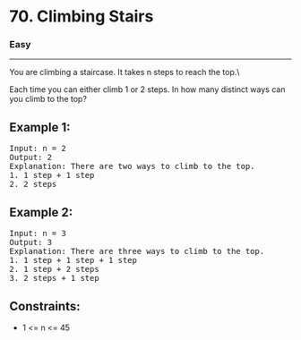# 70. Climbing Stairs

### Easy

---

You are climbing a staircase. It takes n steps to reach the top.\

Each time you can either climb 1 or 2 steps. In how many distinct ways can you climb to the top?

## Example 1:

<pre>
Input: n = 2
Output: 2
Explanation: There are two ways to climb to the top.
1. 1 step + 1 step
2. 2 steps
</pre>

## Example 2:

<pre>
Input: n = 3
Output: 3
Explanation: There are three ways to climb to the top.
1. 1 step + 1 step + 1 step
2. 1 step + 2 steps
3. 2 steps + 1 step
</pre>

## Constraints:

- 1 <= n <= 45
